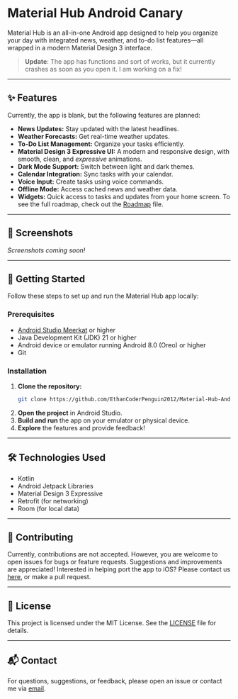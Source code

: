 # Material Hub Android Canary

Material Hub is an all-in-one Android app designed to help you organize your day with integrated news, weather, and to-do list features—all wrapped in a modern Material Design 3 interface.

> **Update**: The app has functions and sort of works, but it currently crashes as soon as you open it. I am working on a fix!

---

## ✨ Features 

Currently, the app is blank, but the following features are planned:
- **News Updates:** Stay updated with the latest headlines.
- **Weather Forecasts:** Get real-time weather updates.
- **To-Do List Management:** Organize your tasks efficiently.
- **Material Design 3 Expressive UI:** A modern and responsive design, with smooth, clean, and *expressive* animations.
- **Dark Mode Support:** Switch between light and dark themes.
- **Calendar Integration:** Sync tasks with your calendar.
- **Voice Input:** Create tasks using voice commands.
- **Offline Mode:** Access cached news and weather data.
- **Widgets:** Quick access to tasks and updates from your home screen.
To see the full roadmap, check out the [Roadmap](.github/roadmap.md) file.
---

## 📸 Screenshots

*Screenshots coming soon!*

---

## 🚀 Getting Started

Follow these steps to set up and run the Material Hub app locally:

### Prerequisites

- [Android Studio Meerkat](https://developer.android.com/studio) or higher
- Java Development Kit (JDK) 21 or higher
- Android device or emulator running Android 8.0 (Oreo) or higher
- Git

### Installation

1. **Clone the repository:**
   ```bash
   git clone https://github.com/EthanCoderPenguin2012/Material-Hub-Android-Canary.git
   ```
2. **Open the project** in Android Studio.
3. **Build and run** the app on your emulator or physical device.
4. **Explore** the features and provide feedback!

---

## 🛠️ Technologies Used

- Kotlin
- Android Jetpack Libraries
- Material Design 3 Expressive
- Retrofit (for networking)
- Room (for local data)


---

## 🤝 Contributing

Currently, contributions are not accepted. However, you are welcome to open issues for bugs or feature requests. Suggestions and improvements are appreciated! Interested in helping port the app to iOS? Please contact us [here](mailto:ethan.h.patmore@gmail.com), or make a pull request.

---

## 📄 License

This project is licensed under the MIT License. See the [LICENSE](LICENSE) file for details.

---

## 📬 Contact

For questions, suggestions, or feedback, please open an issue or contact me via [email](mailto:ethan.h.patmore@gmail.com).
